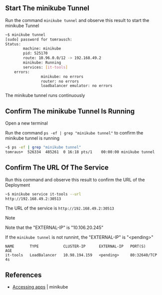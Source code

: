 
## Start The minikube Tunnel
Run the command ```minikube tunnel``` and observe this result to start the minikube Tunnel
```bash
~$ minikube tunnel
[sudo] password for tomrausch:
Status:
        machine: minikube
        pid: 525170
        route: 10.96.0.0/12 -> 192.168.49.2
        minikube: Running
        services: [it-tools]
    errors:
                minikube: no errors
                router: no errors
                loadbalancer emulator: no errors
```
The minikube tunnel runs continuously

## Confirm The minikube Tunnel Is Running
Open a new terminal

Run the command ```ps -ef | grep "minikube tunnel"``` to confirm the minikube tunnel is running
```bash
~$ ps -ef | grep "minikube tunnel"
tomraus+  526334  485261  0 16:18 pts/1    00:00:00 minikube tunnel
```

## Confirm The URL Of The Service
Run this command and observe this result to confirm the URL of the Deployment
```bash
~$ minikube service it-tools --url
http://192.168.49.2:30513
```
The URL of the service is ```http://192.168.49.2:30513``` 

> [!NOTE]
> Note that the "EXTERNAL-IP" is "10.106.20.245"
> 
> If the ```minikube tunnel``` is not runnint, the "EXTERNAL-IP" is "\<pending\>"
> ```
> NAME       TYPE           CLUSTER-IP      EXTERNAL-IP   PORT(S)        AGE
> it-tools   LoadBalancer   10.98.194.159   <pending>     80:32640/TCP   4s
> ```

## References
- [Accessing apps](https://minikube.sigs.k8s.io/docs/handbook/accessing/) | minikube
